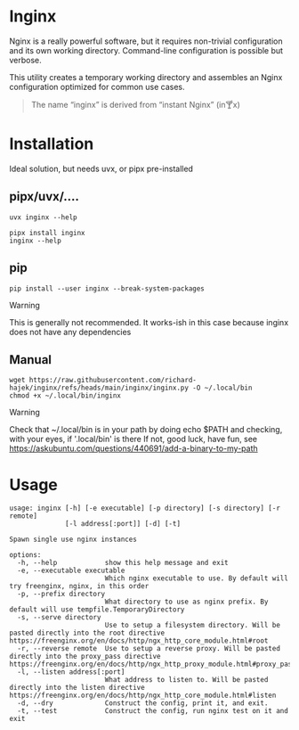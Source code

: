 # Inginx 

Nginx is a really powerful software, but it requires non-trivial configuration and its own working directory. Command-line configuration is possible but verbose.

This utility creates a temporary working directory and assembles an Nginx configuration optimized for common use cases.

> The name “inginx” is derived from “instant Nginx” (in🍸x)


# Installation

Ideal solution, but needs uvx, or pipx pre-installed

## pipx/uvx/....

```
uvx inginx --help
```

```
pipx install inginx
inginx --help
```

## pip

```
pip install --user inginx --break-system-packages
```

> [!WARNING]
> This is generally not recommended. It works-ish in this case because inginx does not have any dependencies


## Manual

```
wget https://raw.githubusercontent.com/richard-hajek/inginx/refs/heads/main/inginx/inginx.py -O ~/.local/bin
chmod +x ~/.local/bin/inginx
```

> [!WARNING]
> Check that ~/.local/bin is in your path by doing echo $PATH and checking, with your eyes, if '.local/bin' is there
> If not, good luck, have fun, see https://askubuntu.com/questions/440691/add-a-binary-to-my-path


# Usage

```
usage: inginx [-h] [-e executable] [-p directory] [-s directory] [-r remote]
              [-l address[:port]] [-d] [-t]

Spawn single use nginx instances

options:
  -h, --help            show this help message and exit
  -e, --executable executable
                        Which nginx executable to use. By default will try freenginx, nginx, in this order
  -p, --prefix directory
                        What directory to use as nginx prefix. By default will use tempfile.TemporaryDirectory
  -s, --serve directory
                        Use to setup a filesystem directory. Will be pasted directly into the root directive https://freenginx.org/en/docs/http/ngx_http_core_module.html#root
  -r, --reverse remote  Use to setup a reverse proxy. Will be pasted directly into the proxy_pass directive https://freenginx.org/en/docs/http/ngx_http_proxy_module.html#proxy_pass
  -l, --listen address[:port]
                        What address to listen to. Will be pasted directly into the listen directive https://freenginx.org/en/docs/http/ngx_http_core_module.html#listen
  -d, --dry             Construct the config, print it, and exit.
  -t, --test            Construct the config, run nginx test on it and exit
```
